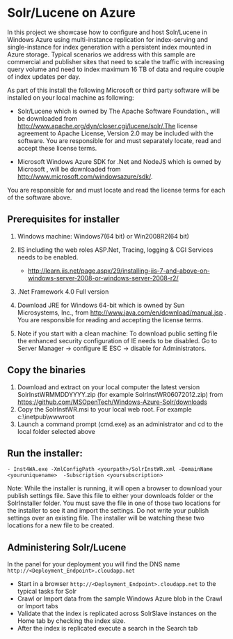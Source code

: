 Solr/Lucene on Azure
===
In this project we showcase how to configure and host Solr/Lucene in Windows Azure using multi-instance replication for index-serving and single-instance for index generation with a persistent index mounted in Azure storage. Typical scenarios we address with this sample are commercial and publisher sites that need to scale the traffic with increasing query volume and need to index maximum 16 TB of data and require couple of index updates per day.

As part of this install the following Microsoft or third party software will be installed on your local machine as following: 

- Solr/Lucene which is owned by The Apache Software Foundation., will be downloaded from http://www.apache.org/dyn/closer.cgi/lucene/solr/.The license agreement to Apache License, Version 2.0 may be included with the software.  You are responsible for and must separately locate, read and accept these license terms.

- Microsoft Windows Azure SDK for .Net and NodeJS which is owned by Microsoft , will be downloaded from http://www.microsoft.com/windowsazure/sdk/.

You are responsible for and must locate and read the license terms for each of the software above. 

## Prerequisites for installer

1. Windows machine: Windows7(64 bit) or Win2008R2(64 bit)

2. IIS including the web roles ASP.Net, Tracing, logging & CGI Services needs to be enabled.
    - http://learn.iis.net/page.aspx/29/installing-iis-7-and-above-on-windows-server-2008-or-windows-server-2008-r2/ 
  
3. .Net Framework 4.0 Full version
   
4. Download JRE for Windows 64-bit which is owned by Sun Microsystems, Inc., from http://www.java.com/en/download/manual.jsp  . You are responsible for reading and accepting the license terms.

5. Note if you start with a clean machine:  To download public setting file the enhanced security configuration of IE needs to be disabled. Go to Server Manager -> configure IE ESC -> disable for Administrators.

## Copy the binaries
1. Download and extract on your local computer the latest version SolrInstWRMMDDYYYY.zip (for example SolrInstWR06072012.zip) from https://github.com/MSOpenTech/Windows-Azure-Solr/downloads
2. Copy the SolrInstWR.msi to your local web root. For example c:\inetpub\wwwroot
3. Launch a command prompt (cmd.exe) as an administrator and cd to the local folder selected above

## Run the installer:
    - Inst4WA.exe -XmlConfigPath <yourpath>/SolrInstWR.xml -DomainName <youruniquename>  -Subscription <yoursubscription>


Note: While the installer is running, it will open a browser to download your publish settings file. Save this file to either your downloads folder or the SolrInstaller folder. You must save the file in one of those two locations for the installer to see it and import the settings.
Do not write your publish settings over an existing file. The installer will be watching these two locations for a new file to be created.

## Administering Solr/Lucene

In the panel for your deployment you will find the DNS name `http://<Deployment_Endpoint>.cloudapp.net`

- Start in a browser `http://<Deployment_Endpoint>.cloudapp.net` to the typical tasks for Solr
- Crawl or Import data from the sample Windows Azure blob in the Crawl or Import tabs
- Validate that the index is replicated across SolrSlave  instances on the Home tab by checking the index size.
- After the index is replicated execute a search in the Search tab
